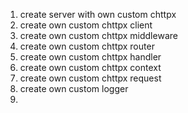 1. create server with own custom chttpx
2. create own custom chttpx client
3. create own custom chttpx middleware
4. create own custom chttpx router
5. create own custom chttpx handler
6. create own custom chttpx context
7. create own custom chttpx request
8. create own custom logger
9. 